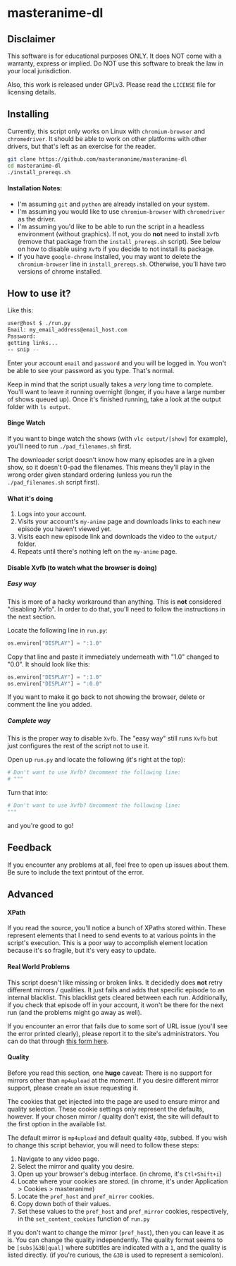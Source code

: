 # masteranime-dl

## Disclaimer

This software is for educational purposes ONLY.
It does NOT come with a warranty, express or implied.
Do NOT use this software to break the law in your local jurisdiction.

Also, this work is released under GPLv3.
Please read the `LICENSE` file for licensing details.


## Installing

Currently, this script only works on Linux with `chromium-browser` and `chromedriver`.
It should be able to work on other platforms with other drivers,
but that's left as an exercise for the reader.

```bash
git clone https://github.com/masteranonime/masteranime-dl
cd masteranime-dl
./install_prereqs.sh
```


#### Installation Notes:

* I'm assuming `git` and `python` are already installed on your system.
* I'm assuming you would like to use `chromium-browser` with `chromedriver` as the driver.
* I'm assuming you'd like to be able to run the script in a headless environment (without graphics).
If not, you do **not** need to install `Xvfb` (remove that package from the `install_prereqs.sh` script).
See below on how to disable using `Xvfb` if you decide to not install its package.
* If you have `google-chrome` installed, you may want to delete the `chromium-browser` line in `install_prereqs.sh`.
Otherwise, you'll have two versions of chrome installed.


## How to use it?

Like this:

```bash
user@host $ ./run.py
Email: my_email_address@email_host.com
Password: 
getting links...
-- snip --
```

Enter your account `email` and `password` and you will be logged in.
You won't be able to see your password as you type.
That's normal.

Keep in mind that the script usually takes a *very* long time to complete.
You'll want to leave it running overnight (longer, if you have a large number of shows queued up).
Once it's finished running, take a look at the output folder with `ls output`.


#### Binge Watch

If you want to binge watch the shows (with `vlc output/[show]` for example),
you'll need to run `./pad_filenames.sh` first.

The downloader script doesn't know how many episodes are in a given show,
so it doesn't 0-pad the filenames.
This means they'll play in the wrong order given standard ordering
(unless you run the `./pad_filenames.sh` script first).


#### What it's doing

1. Logs into your account.
1. Visits your account's `my-anime` page and downloads links to each new episode you haven't viewed yet.
1. Visits each new episode link and downloads the video to the `output/` folder.
1. Repeats until there's nothing left on the `my-anime` page.


#### Disable Xvfb (to watch what the browser is doing)

##### Easy way

This is more of a hacky workaround than anything.
This is **not** considered "disabling Xvfb".
In order to do that, you'll need to follow the instructions in the next section.

Locate the following line in `run.py`:

```python
os.environ["DISPLAY"] = ":1.0"
```

Copy that line and paste it immediately underneath with "1.0" changed to "0.0".
It should look like this:

```python
os.environ["DISPLAY"] = ":1.0"
os.environ["DISPLAY"] = ":0.0"
```

If you want to make it go back to not showing the browser,
delete or comment the line you added.


##### Complete way

This is the proper way to disable `Xvfb`.
The "easy way" still runs `Xvfb` but just configures the rest of the script not to use it.

Open up `run.py` and locate the following (it's right at the top):

```python
# Don't want to use Xvfb? Uncomment the following line:
# """
```

Turn that into:


```python
# Don't want to use Xvfb? Uncomment the following line:
"""
```

and you're good to go!


## Feedback

If you encounter any problems at all, feel free to open up issues about them.
Be sure to include the text printout of the error.


## Advanced

#### XPath

If you read the source, you'll notice a bunch of XPaths stored within.
These represent elements that I need to send events to at various points in the script's execution.
This is a poor way to accomplish element location because it's so fragile,
but it's very easy to update.


#### Real World Problems

This script doesn't like missing or broken links.
It decidedly does **not** retry different mirrors / qualities.
It just fails and adds that specific episode to an internal blacklist.
This blacklist gets cleared between each run.
Additionally, if you check that episode off in your account,
it won't be there for the next run (and the problems might go away as well).

If you encounter an error that fails due to some sort of URL issue
(you'll see the error printed clearly),
please report it to the site's administrators.
You can do that through [this form here](https://docs.google.com/forms/d/e/1FAIpQLSfGfBZY_y4bvXVxHmb7pTpk2DL_DoHaEgiOMXXHMIMqIiiPxA/viewform?c=0&w=1&usp=send_form).


#### Quality

Before you read this section, one **huge** caveat:
There is no support for mirrors other than `mp4upload` at the moment.
If you desire different mirror support, please create an issue requesting it.

The cookies that get injected into the page are used to ensure mirror and quality selection.
These cookie settings only represent the defaults, however.
If your chosen mirror / quality don't exist, the site will default to the first option in the available list.

The default mirror is `mp4upload` and default quality `480p`, subbed.
If you wish to change this script behavior, you will need to follow these steps:

1. Navigate to any video page.
1. Select the mirror and quality you desire.
1. Open up your browser's debug interface. (in chrome, it's `Ctl+Shift+i`)
1. Locate where your cookies are stored. (in chrome, it's under Application > Cookies > masteranime)
1. Locate the `pref_host` and `pref_mirror` cookies.
1. Copy down both of their values.
1. Set these values to the `pref_host` and `pref_mirror` cookies, respectively, in the `set_content_cookies` function of `run.py`

If you don't want to change the mirror (`pref_host`), then you can leave it as is.
You can change the quality independently.
The quality format seems to be `[subs]&3B[qual]` where subtitles are indicated with a `1`, and the quality is listed directly.
(if you're curious, the `&3B` is used to represent a semicolon).


